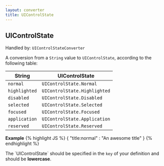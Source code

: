 ```yaml
---
layout: converter
title: UIControlState
---
```


## UIControlState
Handled by: <code>UIControlStateConverter</code>

A conversion from a `String` value to `UIControlState`, according to the following table:

| String | UIControlState |
| ------ | -------------- |
| `normal` | `UIControlState.Normal` |
| `highlighted` | `UIControlState.Highlighted` |
| `disabled` | `UIControlState.Disabled` |
| `selected` | `UIControlState.Selected` |
| `focused` | `UIControlState.Focused` |
| `application` | `UIControlState.Application` |
| `reserved` | `UIControlState.Reserved` |

**Example**
{% highlight JS %}
{
	"title:normal" : "An awesome title"
}
{% endhighlight %}

<div class="alert alert-info">
The `UIControlState` should be specified in the <code>key</code> of your definition and should be <strong>lowercase</strong>.
</div>